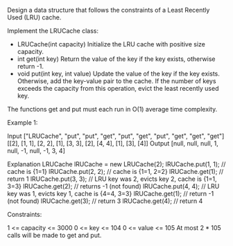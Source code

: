 Design a data structure that follows the constraints of a Least Recently Used (LRU) cache.

Implement the LRUCache class:

 - LRUCache(int capacity) Initialize the LRU cache with positive size capacity.
 - int get(int key) Return the value of the key if the key exists, otherwise return -1.
 - void put(int key, int value) Update the value of the key if the key exists. Otherwise, add the key-value pair to the cache. If the number of keys exceeds the capacity from this operation, evict the least recently used key.

The functions get and put must each run in O(1) average time complexity.

 

Example 1:

  Input
  ["LRUCache", "put", "put", "get", "put", "get", "put", "get", "get", "get"]
  [[2], [1, 1], [2, 2], [1], [3, 3], [2], [4, 4], [1], [3], [4]]
  Output
  [null, null, null, 1, null, -1, null, -1, 3, 4]

  Explanation
  LRUCache lRUCache = new LRUCache(2);
  lRUCache.put(1, 1); // cache is {1=1}
  lRUCache.put(2, 2); // cache is {1=1, 2=2}
  lRUCache.get(1);    // return 1
  lRUCache.put(3, 3); // LRU key was 2, evicts key 2, cache is {1=1, 3=3}
  lRUCache.get(2);    // returns -1 (not found)
  lRUCache.put(4, 4); // LRU key was 1, evicts key 1, cache is {4=4, 3=3}
  lRUCache.get(1);    // return -1 (not found)
  lRUCache.get(3);    // return 3
  lRUCache.get(4);    // return 4
 

Constraints:

  1 <= capacity <= 3000
  0 <= key <= 104
  0 <= value <= 105
  At most 2 * 105 calls will be made to get and put.